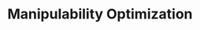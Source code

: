 ---
title: Manipulability Optimization
order: 3
img:
publications:
  - date: 2019-11-04
    img: /assets/images/fast_manipulability_op.png
    title: "Fast Manipulability Maximization Using Continuous-Time Trajectory Optimization"
    authors: "Filip Maric, Oliver Limoyo, Luka Petrovic, <b>Trevor Ablett</b>, Ivan Petrovic and Jonathan Kelly"
    venue: "In Proceedings of the 2019 IEEE International Conference on Intelligent Robots and Systems (IROS), Macau, China, 4 - 8 November 2019"
    note:
    doi: https://doi.org/10.1109/IROS40897.2019.8968441
    links:
        preprint: https://arxiv.org/abs/1908.02963
        video: https://www.youtube.com/watch?v=tB34VfDrF84
---